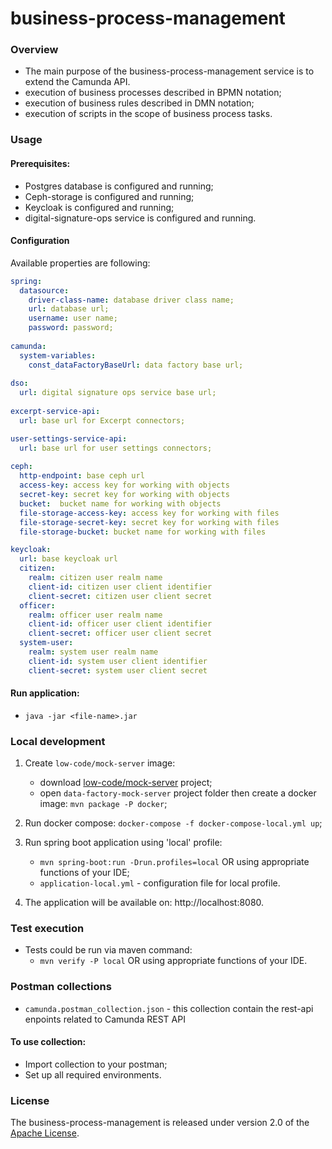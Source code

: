 # business-process-management

### Overview

* The main purpose of the business-process-management service is to extend the Camunda API.
* execution of business processes described in BPMN notation;
* execution of business rules described in DMN notation;
* execution of scripts in the scope of business process tasks.

### Usage

#### Prerequisites:

* Postgres database is configured and running;
* Ceph-storage is configured and running;
* Keycloak is configured and running;
* digital-signature-ops service is configured and running.

#### Configuration

Available properties are following:

```yaml
spring:
  datasource:
    driver-class-name: database driver class name;
    url: database url;
    username: user name;
    password: password;
    
camunda:
  system-variables:
    const_dataFactoryBaseUrl: data factory base url;
    
dso:
  url: digital signature ops service base url;
  
excerpt-service-api:
  url: base url for Excerpt connectors;

user-settings-service-api:
  url: base url for user settings connectors;
  
ceph:
  http-endpoint: base ceph url
  access-key: access key for working with objects
  secret-key: secret key for working with objects
  bucket:  bucket name for working with objects
  file-storage-access-key: access key for working with files
  file-storage-secret-key: secret key for working with files
  file-storage-bucket: bucket name for working with files

keycloak:
  url: base keycloak url
  citizen:
    realm: citizen user realm name
    client-id: citizen user client identifier
    client-secret: citizen user client secret
  officer:
    realm: officer user realm name
    client-id: officer user client identifier
    client-secret: officer user client secret
  system-user:
    realm: system user realm name
    client-id: system user client identifier
    client-secret: system user client secret
```

#### Run application:

* `java -jar <file-name>.jar`

### Local development

1. Create `low-code/mock-server` image:
    * download [low-code/mock-server](https://gitbud.epam.com/mdtu-ddm/low-code-platform/mock/data-factory-mock-server) project;
    * open `data-factory-mock-server` project folder then create a docker
      image: `mvn package -P docker`;
2. Run docker compose: `docker-compose -f docker-compose-local.yml up`;

3. Run spring boot application using 'local' profile:
    * `mvn spring-boot:run -Drun.profiles=local` OR using appropriate functions of your IDE;
    * `application-local.yml` - configuration file for local profile.
4. The application will be available on: http://localhost:8080.

### Test execution

* Tests could be run via maven command:
    * `mvn verify -P local` OR using appropriate functions of your IDE.
    
### Postman collections

* `camunda.postman_collection.json` - this collection contain the rest-api enpoints related to
  Camunda REST API

#### To use collection:

- Import collection to your postman;
- Set up all required environments.

### License

The business-process-management is released under version 2.0 of
the [Apache License](https://www.apache.org/licenses/LICENSE-2.0).